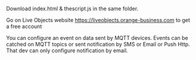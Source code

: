 Download index.html & thescript.js in the same folder.

Go on Live Objects website https://liveobjects.orange-business.com to get a free account

You can configure an event on data sent by MQTT devices.
Events can be catched on MQTT topics or sent notification by SMS or Email or Push Http.
That dev can only configure notification by email.
